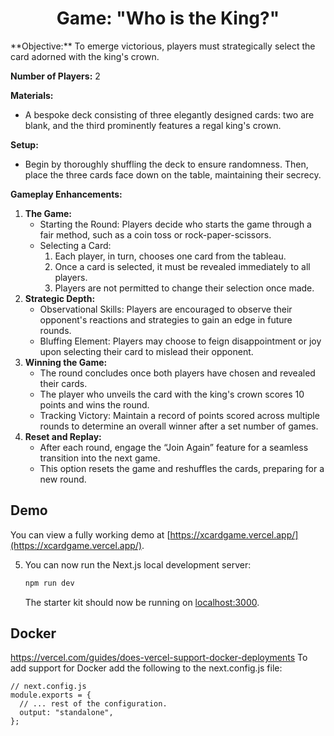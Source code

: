<h1 align="center">Game: "Who is the King?"</h1>

<p>
**Objective:** To emerge victorious, players must strategically select the card adorned with the king's crown.

**Number of Players:** 2

**Materials:**

- A bespoke deck consisting of three elegantly designed cards: two are blank, and the third prominently features a regal king's crown.

**Setup:**

- Begin by thoroughly shuffling the deck to ensure randomness. Then, place the three cards face down on the table, maintaining their secrecy.

**Gameplay Enhancements:**

1. **The Game:**
    - Starting the Round: Players decide who starts the game through a fair method, such as a coin toss or rock-paper-scissors.
    - Selecting a Card:
        1. Each player, in turn, chooses one card from the tableau.
        2. Once a card is selected, it must be revealed immediately to all players.
        3. Players are not permitted to change their selection once made.
2. **Strategic Depth:**
    - Observational Skills: Players are encouraged to observe their opponent's reactions and strategies to gain an edge in future rounds.
    - Bluffing Element: Players may choose to feign disappointment or joy upon selecting their card to mislead their opponent.
3. **Winning the Game:**
    - The round concludes once both players have chosen and revealed their cards.
    - The player who unveils the card with the king's crown scores 10 points and wins the round.
    - Tracking Victory: Maintain a record of points scored across multiple rounds to determine an overall winner after a set number of games.
4. **Reset and Replay:**
    - After each round, engage the “Join Again” feature for a seamless transition into the next game.
    - This option resets the game and reshuffles the cards, preparing for a new round.
</p>

## Demo

You can view a fully working demo at [https://xcardgame.vercel.app/](https://xcardgame.vercel.app/).

5. You can now run the Next.js local development server:

   ```bash
   npm run dev
   ```

   The starter kit should now be running on [localhost:3000](http://localhost:3000/).

## Docker
https://vercel.com/guides/does-vercel-support-docker-deployments
To add support for Docker add the following to the next.config.js file:
```
// next.config.js
module.exports = {
  // ... rest of the configuration.
  output: "standalone",
};
```